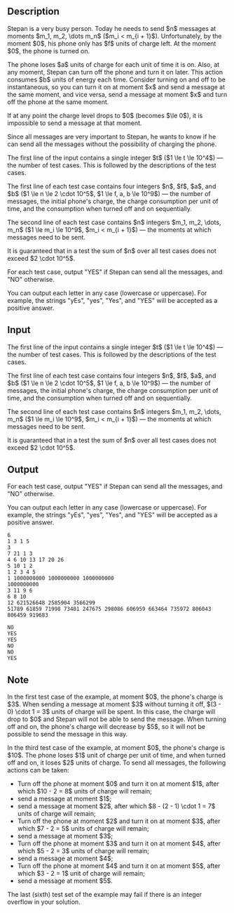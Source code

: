 ## Description

<div><p>Stepan is a very busy person. Today he needs to send $n$ messages at moments $m_1, m_2, \dots m_n$ ($m_i &lt; m_{i + 1}$). Unfortunately, by the moment $0$, his phone only has $f$ units of charge left. At the moment $0$, the phone is turned on.</p><p>The phone loses $a$ units of charge for each unit of time it is on. Also, at any moment, Stepan can turn off the phone and turn it on later. This action consumes $b$ units of energy each time. Consider turning on and off to be instantaneous, so you can turn it on at moment $x$ and send a message at the same moment, and vice versa, send a message at moment $x$ and turn off the phone at the same moment.</p><p>If at any point the charge level drops to $0$ (becomes $\le 0$), it is impossible to send a message at that moment.</p><p>Since all messages are very important to Stepan, he wants to know if he can send all the messages without the possibility of charging the phone.</p></div><div class="input-specification"><p>The first line of the input contains a single integer $t$ ($1 \le t \le 10^4$)&nbsp;— the number of test cases. This is followed by the descriptions of the test cases.</p><p>The first line of each test case contains four integers $n$, $f$, $a$, and $b$ ($1 \le n \le 2 \cdot 10^5$, $1 \le f, a, b \le 10^9$)&nbsp;— the number of messages, the initial phone's charge, the charge consumption per unit of time, and the consumption when turned off and on sequentially.</p><p>The second line of each test case contains $n$ integers $m_1, m_2, \dots, m_n$ ($1 \le m_i \le 10^9$, $m_i &lt; m_{i + 1}$)&nbsp;— the moments at which messages need to be sent.</p><p>It is guaranteed that in a test the sum of $n$ over all test cases does not exceed $2 \cdot 10^5$.</p></div><div class="output-specification"><p>For each test case, output "<span class="tex-font-style-tt">YES</span>" if Stepan can send all the messages, and "<span class="tex-font-style-tt">NO</span>" otherwise.</p><p>You can output each letter in any case (lowercase or uppercase). For example, the strings "<span class="tex-font-style-tt">yEs</span>", "<span class="tex-font-style-tt">yes</span>", "<span class="tex-font-style-tt">Yes</span>", and "<span class="tex-font-style-tt">YES</span>" will be accepted as a positive answer.</p></div>

## Input

<p>The first line of the input contains a single integer $t$ ($1 \le t \le 10^4$)&nbsp;— the number of test cases. This is followed by the descriptions of the test cases.</p><p>The first line of each test case contains four integers $n$, $f$, $a$, and $b$ ($1 \le n \le 2 \cdot 10^5$, $1 \le f, a, b \le 10^9$)&nbsp;— the number of messages, the initial phone's charge, the charge consumption per unit of time, and the consumption when turned off and on sequentially.</p><p>The second line of each test case contains $n$ integers $m_1, m_2, \dots, m_n$ ($1 \le m_i \le 10^9$, $m_i &lt; m_{i + 1}$)&nbsp;— the moments at which messages need to be sent.</p><p>It is guaranteed that in a test the sum of $n$ over all test cases does not exceed $2 \cdot 10^5$.</p>

## Output

<p>For each test case, output "<span class="tex-font-style-tt">YES</span>" if Stepan can send all the messages, and "<span class="tex-font-style-tt">NO</span>" otherwise.</p><p>You can output each letter in any case (lowercase or uppercase). For example, the strings "<span class="tex-font-style-tt">yEs</span>", "<span class="tex-font-style-tt">yes</span>", "<span class="tex-font-style-tt">Yes</span>", and "<span class="tex-font-style-tt">YES</span>" will be accepted as a positive answer.</p>





```input1|2,3,6,7,10,11
6
1 3 1 5
3
7 21 1 3
4 6 10 13 17 20 26
5 10 1 2
1 2 3 4 5
1 1000000000 1000000000 1000000000
1000000000
3 11 9 6
6 8 10
12 621526648 2585904 3566299
51789 61859 71998 73401 247675 298086 606959 663464 735972 806043 806459 919683
```




```output1
NO
YES
YES
NO
NO
YES
```



## Note

<p>In the first test case of the example, at moment $0$, the phone's charge is $3$. When sending a message at moment $3$ without turning it off, $(3 - 0) \cdot 1 = 3$ units of charge will be spent. In this case, the charge will drop to $0$ and Stepan will not be able to send the message. When turning off and on, the phone's charge will decrease by $5$, so it will not be possible to send the message in this way.</p><p>In the third test case of the example, at moment $0$, the phone's charge is $10$. The phone loses $1$ unit of charge per unit of time, and when turned off and on, it loses $2$ units of charge. To send all messages, the following actions can be taken:</p><ul> <li> Turn off the phone at moment $0$ and turn it on at moment $1$, after which $10 - 2 = 8$ units of charge will remain; </li><li> send a message at moment $1$; </li><li> send a message at moment $2$, after which $8 - (2 - 1) \cdot 1 = 7$ units of charge will remain; </li><li> Turn off the phone at moment $2$ and turn it on at moment $3$, after which $7 - 2 = 5$ units of charge will remain; </li><li> send a message at moment $3$; </li><li> Turn off the phone at moment $3$ and turn it on at moment $4$, after which $5 - 2 = 3$ units of charge will remain; </li><li> send a message at moment $4$; </li><li> Turn off the phone at moment $4$ and turn it on at moment $5$, after which $3 - 2 = 1$ unit of charge will remain; </li><li> send a message at moment $5$. </li></ul><p>The last (sixth) test set of the example may fail if there is an integer overflow in your solution.</p>
